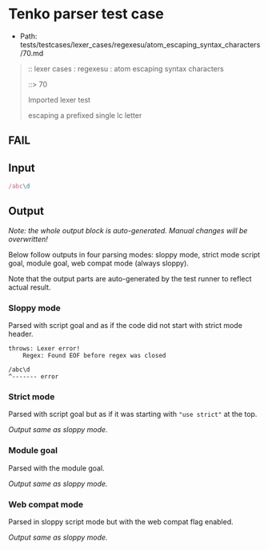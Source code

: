 # Tenko parser test case

- Path: tests/testcases/lexer_cases/regexesu/atom_escaping_syntax_characters/70.md

> :: lexer cases : regexesu : atom escaping syntax characters
>
> ::> 70
>
> Imported lexer test
>
> escaping a prefixed single lc letter

## FAIL

## Input

`````js
/abc\d
`````

## Output

_Note: the whole output block is auto-generated. Manual changes will be overwritten!_

Below follow outputs in four parsing modes: sloppy mode, strict mode script goal, module goal, web compat mode (always sloppy).

Note that the output parts are auto-generated by the test runner to reflect actual result.

### Sloppy mode

Parsed with script goal and as if the code did not start with strict mode header.

`````
throws: Lexer error!
    Regex: Found EOF before regex was closed

/abc\d
^------- error
`````

### Strict mode

Parsed with script goal but as if it was starting with `"use strict"` at the top.

_Output same as sloppy mode._

### Module goal

Parsed with the module goal.

_Output same as sloppy mode._

### Web compat mode

Parsed in sloppy script mode but with the web compat flag enabled.

_Output same as sloppy mode._
